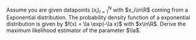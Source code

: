Assume you are given datapoints $(x_i)_{i=1}^N$ with $x_i\in\R$ coming from a Exponential distribution. The probability density function of a exponential distribution is given by $f(x) = \la \exp(-\la x)$ with $x\in\R$.  Derive the maximum likelihood estimator of the parameter $\la$.